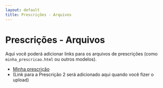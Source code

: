 ```yaml
---
layout: default
title: Prescrições - Arquivos
---
```


# Prescrições - Arquivos

Aqui você poderá adicionar links para os arquivos de prescrições (como `minha_prescricao.html` ou outros modelos).

* <a href="/prescricoes/minhas_prescricoes.html">Minha prescrição</a>
* (Link para a Prescrição 2 será adicionado aqui quando você fizer o upload)
